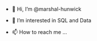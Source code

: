 - 👋 Hi, I’m @marshal-hunwick
- 👀 I’m interested in SQL and Data

- 📫 How to reach me ...

<!---
marshal-hunwick/marshal-hunwick is a ✨ special ✨ repository because its `README.md` (this file) appears on your GitHub profile.
You can click the Preview link to take a look at your changes.
--->
